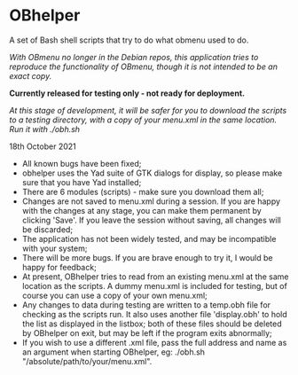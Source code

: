 # OBhelper
A set of Bash shell scripts that try to do what obmenu used to do.

*With OBmenu no longer in the Debian repos, this application tries to reproduce the functionality of OBmenu, though it is not intended to be an exact copy.*

**Currently released for testing only - not ready for deployment.**

*At this stage of development, it will be safer for you to download the scripts to a testing directory, with a copy of your menu.xml in the same location. Run it with  ./obh.sh*

18th October 2021
   *  All known bugs have been fixed;
   *  obhelper uses the Yad suite of GTK dialogs for display, so please make
sure that you have Yad installed;
   *  There are 6 modules (scripts) - make sure you download them all;
   *	Changes are not saved to menu.xml during a session. If you are happy with the changes at any stage, you can make them permanent by clicking 'Save'. If you leave the session without saving, all changes will be discarded;
   *  The application has not been widely tested, and may be incompatible with your system;
   *  There will be more bugs. If you are brave enough to try it, I would be happy for feedback;
   *  At present, OBhelper tries to read from an existing menu.xml at the same location as the scripts. A dummy menu.xml is included for testing, but of course you can use a copy of your own menu.xml;
   *  Any changes to data during testing are written to a temp.obh file for checking as the scripts run. It also uses another file 'display.obh' to hold the list as displayed in the listbox; both of these files should be deleted by OBhelper on exit, but may be left if the program exits abnormally;
   *  If you wish to use a different .xml file, pass the full address and name as an argument when starting OBhelper, eg: ./obh.sh "/absolute/path/to/your/menu.xml".